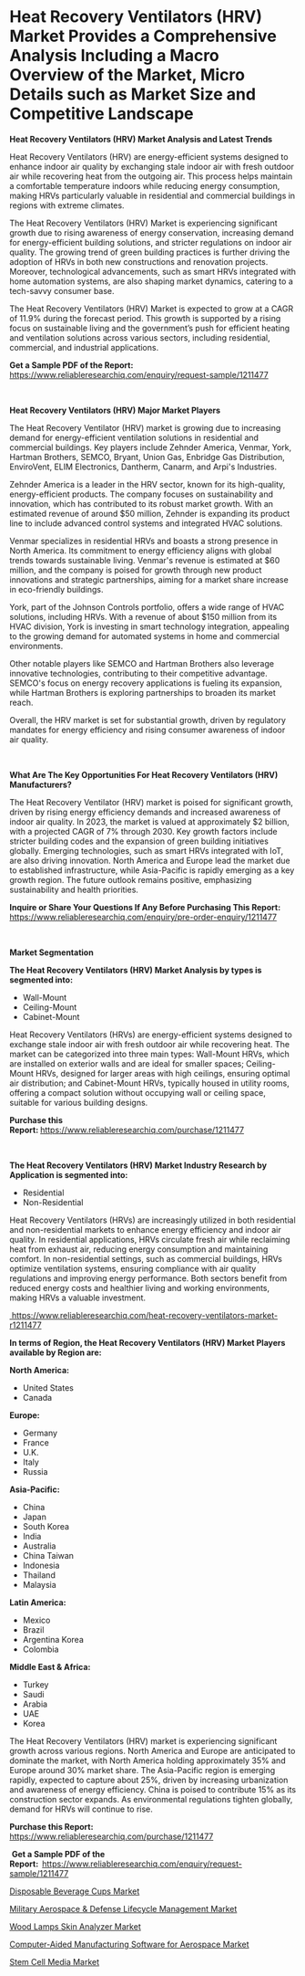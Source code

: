 <p><h1>Heat Recovery Ventilators (HRV) Market Provides a Comprehensive Analysis Including a Macro Overview of the Market, Micro Details such as Market Size and Competitive Landscape</h1></p><p><strong>Heat Recovery Ventilators (HRV) Market Analysis and Latest Trends</strong></p>
<p><p>Heat Recovery Ventilators (HRV) are energy-efficient systems designed to enhance indoor air quality by exchanging stale indoor air with fresh outdoor air while recovering heat from the outgoing air. This process helps maintain a comfortable temperature indoors while reducing energy consumption, making HRVs particularly valuable in residential and commercial buildings in regions with extreme climates.</p><p>The Heat Recovery Ventilators (HRV) Market is experiencing significant growth due to rising awareness of energy conservation, increasing demand for energy-efficient building solutions, and stricter regulations on indoor air quality. The growing trend of green building practices is further driving the adoption of HRVs in both new constructions and renovation projects. Moreover, technological advancements, such as smart HRVs integrated with home automation systems, are also shaping market dynamics, catering to a tech-savvy consumer base.</p><p>  </p><p>The Heat Recovery Ventilators (HRV) Market is expected to grow at a CAGR of 11.9% during the forecast period. This growth is supported by a rising focus on sustainable living and the government’s push for efficient heating and ventilation solutions across various sectors, including residential, commercial, and industrial applications.</p></p>
<p><strong>Get a Sample PDF of the Report:&nbsp;</strong> <a href="https://www.reliableresearchiq.com/enquiry/request-sample/1211477?utm_campaign=1117&utm_medium=2&utm_source=Github&utm_content=ia&utm_term=05112024&utm_id=heat-recovery-ventilators-hrv">https://www.reliableresearchiq.com/enquiry/request-sample/1211477</a></p>
<p>&nbsp;</p>
<p><strong>Heat Recovery Ventilators (HRV) Major Market Players</strong></p>
<p><p>The Heat Recovery Ventilator (HRV) market is growing due to increasing demand for energy-efficient ventilation solutions in residential and commercial buildings. Key players include Zehnder America, Venmar, York, Hartman Brothers, SEMCO, Bryant, Union Gas, Enbridge Gas Distribution, EnviroVent, ELIM Electronics, Dantherm, Canarm, and Arpi's Industries.</p><p>Zehnder America is a leader in the HRV sector, known for its high-quality, energy-efficient products. The company focuses on sustainability and innovation, which has contributed to its robust market growth. With an estimated revenue of around $50 million, Zehnder is expanding its product line to include advanced control systems and integrated HVAC solutions.</p><p>Venmar specializes in residential HRVs and boasts a strong presence in North America. Its commitment to energy efficiency aligns with global trends towards sustainable living. Venmar's revenue is estimated at $60 million, and the company is poised for growth through new product innovations and strategic partnerships, aiming for a market share increase in eco-friendly buildings.</p><p>York, part of the Johnson Controls portfolio, offers a wide range of HVAC solutions, including HRVs. With a revenue of about $150 million from its HVAC division, York is investing in smart technology integration, appealing to the growing demand for automated systems in home and commercial environments.</p><p>Other notable players like SEMCO and Hartman Brothers also leverage innovative technologies, contributing to their competitive advantage. SEMCO's focus on energy recovery applications is fueling its expansion, while Hartman Brothers is exploring partnerships to broaden its market reach.</p><p>Overall, the HRV market is set for substantial growth, driven by regulatory mandates for energy efficiency and rising consumer awareness of indoor air quality.</p></p>
<p>&nbsp;</p>
<p><strong>What Are The Key Opportunities For Heat Recovery Ventilators (HRV) Manufacturers?</strong></p>
<p><p>The Heat Recovery Ventilator (HRV) market is poised for significant growth, driven by rising energy efficiency demands and increased awareness of indoor air quality. In 2023, the market is valued at approximately $2 billion, with a projected CAGR of 7% through 2030. Key growth factors include stricter building codes and the expansion of green building initiatives globally. Emerging technologies, such as smart HRVs integrated with IoT, are also driving innovation. North America and Europe lead the market due to established infrastructure, while Asia-Pacific is rapidly emerging as a key growth region. The future outlook remains positive, emphasizing sustainability and health priorities.</p></p>
<p><strong>Inquire or Share Your Questions If Any Before Purchasing This Report:</strong> <a href="https://www.reliableresearchiq.com/enquiry/pre-order-enquiry/1211477?utm_campaign=1117&utm_medium=2&utm_source=Github&utm_content=ia&utm_term=05112024&utm_id=heat-recovery-ventilators-hrv">https://www.reliableresearchiq.com/enquiry/pre-order-enquiry/1211477</a></p>
<p>&nbsp;</p>
<p><strong>Market Segmentation</strong></p>
<p><strong>The Heat Recovery Ventilators (HRV) Market Analysis by types is segmented into:</strong></p>
<p><ul><li>Wall-Mount</li><li>Ceiling-Mount</li><li>Cabinet-Mount</li></ul></p>
<p><p>Heat Recovery Ventilators (HRVs) are energy-efficient systems designed to exchange stale indoor air with fresh outdoor air while recovering heat. The market can be categorized into three main types: Wall-Mount HRVs, which are installed on exterior walls and are ideal for smaller spaces; Ceiling-Mount HRVs, designed for larger areas with high ceilings, ensuring optimal air distribution; and Cabinet-Mount HRVs, typically housed in utility rooms, offering a compact solution without occupying wall or ceiling space, suitable for various building designs.</p></p>
<p><strong>Purchase this Report:&nbsp;</strong><a href="https://www.reliableresearchiq.com/purchase/1211477?utm_campaign=1117&utm_medium=2&utm_source=Github&utm_content=ia&utm_term=05112024&utm_id=heat-recovery-ventilators-hrv">https://www.reliableresearchiq.com/purchase/1211477</a></p>
<p>&nbsp;</p>
<p><strong>The Heat Recovery Ventilators (HRV) Market Industry Research by Application is segmented into:</strong></p>
<p><ul><li>Residential</li><li>Non-Residential</li></ul></p>
<p><p>Heat Recovery Ventilators (HRVs) are increasingly utilized in both residential and non-residential markets to enhance energy efficiency and indoor air quality. In residential applications, HRVs circulate fresh air while reclaiming heat from exhaust air, reducing energy consumption and maintaining comfort. In non-residential settings, such as commercial buildings, HRVs optimize ventilation systems, ensuring compliance with air quality regulations and improving energy performance. Both sectors benefit from reduced energy costs and healthier living and working environments, making HRVs a valuable investment.</p></p>
<p><a href="https://www.reliableresearchiq.com/heat-recovery-ventilators-market-r1211477?utm_campaign=1117&utm_medium=2&utm_source=Github&utm_content=ia&utm_term=05112024&utm_id=heat-recovery-ventilators-hrv">&nbsp;https://www.reliableresearchiq.com/heat-recovery-ventilators-market-r1211477</a></p>
<p><strong>In terms of Region, the Heat Recovery Ventilators (HRV) Market Players available by Region are:</strong></p>
<p>
    <p> <strong> North America: </strong>
        <ul>
            <li>United States</li>
            <li>Canada</li>
        </ul>
        </p> 
    <p> <strong> Europe: </strong>
        <ul>
            <li>Germany</li>
            <li>France</li>
            <li>U.K.</li>
            <li>Italy</li>
            <li>Russia</li>
        </ul>
        </p> 
    <p> <strong> Asia-Pacific: </strong>
        <ul>
            <li>China</li>
            <li>Japan</li>
            <li>South Korea</li>
            <li>India</li>
            <li>Australia</li>
            <li>China Taiwan</li>
            <li>Indonesia</li>
            <li>Thailand</li>
            <li>Malaysia</li>
        </ul>
        </p> 
    <p> <strong> Latin America: </strong>
        <ul>
            <li>Mexico</li>
            <li>Brazil</li>
            <li>Argentina Korea</li>
            <li>Colombia</li>
        </ul>
        </p> 
    <p> <strong> Middle East & Africa: </strong>
        <ul>
            <li>Turkey</li>
            <li>Saudi</li>
            <li>Arabia</li>
            <li>UAE</li>
            <li>Korea</li>
        </ul>
    </p>
    </p>
<p><p>The Heat Recovery Ventilators (HRV) market is experiencing significant growth across various regions. North America and Europe are anticipated to dominate the market, with North America holding approximately 35% and Europe around 30% market share. The Asia-Pacific region is emerging rapidly, expected to capture about 25%, driven by increasing urbanization and awareness of energy efficiency. China is poised to contribute 15% as its construction sector expands. As environmental regulations tighten globally, demand for HRVs will continue to rise.</p></p>
<p><strong>Purchase this Report: </strong><a href="https://www.reliableresearchiq.com/purchase/1211477?utm_campaign=1117&utm_medium=2&utm_source=Github&utm_content=ia&utm_term=05112024&utm_id=heat-recovery-ventilators-hrv">https://www.reliableresearchiq.com/purchase/1211477</a></p>
<p>&nbsp;<strong>Get a Sample PDF of the Report:&nbsp;&nbsp;</strong><a href="https://www.reliableresearchiq.com/enquiry/request-sample/1211477?utm_campaign=1117&utm_medium=2&utm_source=Github&utm_content=ia&utm_term=05112024&utm_id=heat-recovery-ventilators-hrv">https://www.reliableresearchiq.com/enquiry/request-sample/1211477</a></p>
<p><strong></strong></p>
<p><p><a href="https://github.com/cairotmbrowne3cq/Market-Research-Report-List-1/blob/main/disposable-beverage-cups-market.md?utm_campaign=1117&utm_medium=2&utm_source=Github&utm_content=ia&utm_term=05112024&utm_id=heat-recovery-ventilators-hrv">Disposable Beverage Cups Market</a></p><p><a href="https://github.com/siennagx1ahafter/Market-Research-Report-List-1/blob/main/military-aerospace-defense-lifecycle-management-market.md?utm_campaign=1117&utm_medium=2&utm_source=Github&utm_content=ia&utm_term=05112024&utm_id=heat-recovery-ventilators-hrv">Military Aerospace & Defense Lifecycle Management Market</a></p><p><a href="https://github.com/rieuydbalon3b/Market-Research-Report-List-1/blob/main/wood-lamps-skin-analyzer-market.md?utm_campaign=1117&utm_medium=2&utm_source=Github&utm_content=ia&utm_term=05112024&utm_id=heat-recovery-ventilators-hrv">Wood Lamps Skin Analyzer Market</a></p><p><a href="https://github.com/b9uxfeyen/Market-Research-Report-List-1/blob/main/computer-aided-manufacturing-software-for-aerospace-market.md?utm_campaign=1117&utm_medium=2&utm_source=Github&utm_content=ia&utm_term=05112024&utm_id=heat-recovery-ventilators-hrv">Computer-Aided Manufacturing Software for Aerospace Market</a></p><p><a href="https://issuu.com/reportprime-2/docs/stem-cell-media-market-size-2030.pp_af46130cbf8737?utm_campaign=1117&utm_medium=2&utm_source=Github&utm_content=ia&utm_term=05112024&utm_id=heat-recovery-ventilators-hrv">Stem Cell Media Market</a></p></p>